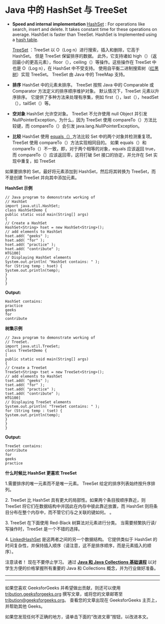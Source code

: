 # Java 中的 HashSet 与 TreeSet

*   **Speed and internal implementation**
    [HashSet](http://www.geeksforgeeks.org/hashset-in-java/) : For operations like search, insert and delete. It takes constant time for these operations on average. HashSet is faster than TreeSet. HashSet is Implemented using a [hash table](https://www.geeksforgeeks.org/hashing-set-1-introduction/).

    [TreeSet](https://www.geeksforgeeks.org/treeset-in-java-with-examples/) ：TreeSet 以 O（Log n）进行搜索，插入和删除，它高于 HashSet。 但是 TreeSet 保留排序的数据。 此外，它支持诸如 high（）（返回最小的更高元素），floor（），ceiling（）等操作。这些操作在 TreeSet 中也是 O（Log n），在 HashSet 中不受支持。 使用自平衡二进制搜索树（[红黑树](https://www.geeksforgeeks.org/red-black-tree-set-1-introduction-2/)）实现 TreeSet。 TreeSet 由 Java 中的 TreeMap 支持。

*   **排序**
    HashSet 中的元素未排序。 TreeSet 按照 Java 中的 Comparable 或 Comparator 方法定义的排序顺序维护对象。 默认情况下，TreeSet 元素以升序排序。 它提供了多种方法来处理有序集，例如 first（），last（），headSet（），tailSet（）等。
*   **空对象**
    HashSet 允许空对象。 TreeSet 不允许使用 null Object 并引发 NullPointerException，为什么，因为 TreeSet 使用 compareTo（）方法比较键，而 compareTo（）会引发 java.lang.NullPointerException。
*   **比较**
    HashSet 使用 [equals（）](https://www.geeksforgeeks.org/overriding-equals-method-in-java/)方法比较 Set 中的两个对象并检测重复项。 TreeSet 使用 compareTo（）方法实现相同目的。
    如果 equals（）和 compareTo（）不一致，即，对于两个相等的对象，equals 应该返回 true，而 compareTo（）应该返回零，这将打破 Set 接口的协定，并允许在 Set 实现中重复，如 TreeSet

如果要排序的 Set，最好将元素添加到 HashSet，然后将其转换为 TreeSet，而不是创建 TreeSet 并向其中添加元素。

**HashSet 示例**

```
// Java program to demonstrate working of
// HashSet
import java.util.HashSet;
class HashSetDemo {
public static void main(String[] args)
{
// Create a HashSet
HashSet<String> hset = new HashSet<String>();
// add elements to HashSet
hset.add( "geeks" );
hset.add( "for" );
hset.add( "practice" );
hset.add( "contribute" );
HTG100]
// Displaying HashSet elements
System.out.println( "HashSet contains: " );
for (String temp : hset) {
System.out.println(temp);
}
}
}
```

**Output:**

```
HashSet contains: 
practice
geeks
for
contribute

```

**树集示例**

```
// Java program to demonstrate working of
// TreeSet.
import java.util.TreeSet;
class TreeSetDemo {
[
public static void main(String[] args)
{
// Create a TreeSet
TreeSet<String> tset = new TreeSet<String>();
// add elements to HashSet
tset.add( "geeks" );
tset.add( "for" );
tset.add( "practice" );
tset.add( "contribute" );
HTG100]
// Displaying TreeSet elements
System.out.println( "TreeSet contains: " );
for (String temp : tset) {
System.out.println(temp);
}
}
}
```

**Output:**

```
TreeSet contains: 
contribute
for
geeks
practice

```

**什么时候比 HashSet 更喜欢 TreeSet**

1.需要排序的唯一元素而不是唯一元素。 TreeSet 给定的排序列表始终按升序排列。

2\. TreeSet 比 HashSet 具有更大的局部性。如果两个条目按顺序靠近，则 TreeSet 将它们在数据结构中并因此在内存中彼此靠近放置，而 HashSet 则将条目分布在整个内存中，而不管它们与之关联的键如何。 。

3\. TreeSet 在下面使用 Red-Black 树算法对元素进行分类。 当需要频繁执行读/写操作时，TreeSet 是一个不错的选择。

4\. [LinkedHashSet](https://www.geeksforgeeks.org/linkedhashset-class-in-java-with-examples/) 是这两者之间的另一个数据结构。 它提供类似于 HashSet 的时间复杂性，并保持插入顺序（请注意，这不是排序顺序，而是元素插入的顺序）。

注意读者！ 现在不要停止学习。 通过 [**Java 和 Java Collections 基础课程**](https://practice.geeksforgeeks.org/courses/Java-Collections?vC=1) 以对学生方便的价格掌握所有重要的 Java 和 Collections 概念，并为行业做好准备。

* * *

* * *

如果您喜欢 GeeksforGeeks 并希望做出贡献，则还可以使用 [tribution.geeksforgeeks.org](https://contribute.geeksforgeeks.org/) 撰写文章，或将您的文章邮寄至 tribution@geeksforgeeks.org。 查看您的文章出现在 GeeksforGeeks 主页上，并帮助其他 Geeks。

如果您发现任何不正确的地方，请单击下面的“改进文章”按钮，以改进本文。